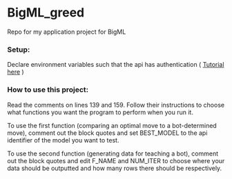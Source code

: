# BigML_greed
Repo for my application project for BigML

### Setup:
Declare environment variables such that the api has authentication ( [Tutorial here](https://bigml.com/api/quick_start#qs_authentication) )

### How to use this project:
Read the comments on lines 139 and 159. Follow their instructions to choose what functions you want the program to perform when you run it.

To use the first function (comparing an optimal move to a bot-determined move), comment out the block quotes and set BEST_MODEL to the api identifier of the model you want to test.

To use the second function (generating data for teaching a bot), comment out the block quotes and edit F_NAME and NUM_ITER to choose where your data should be outputted and how many rows there should be respectively.
